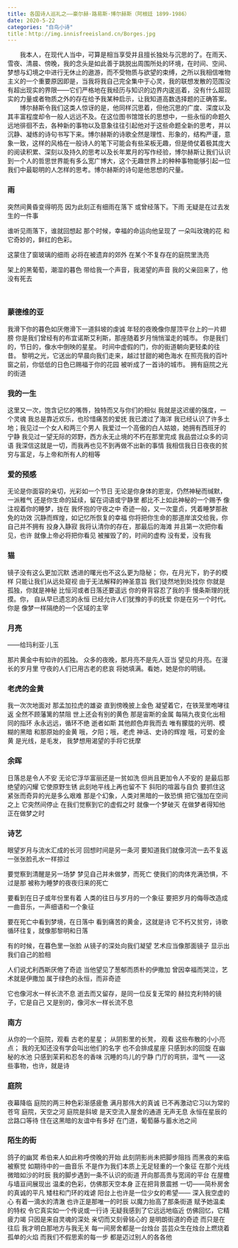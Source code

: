 ```yaml
---
title: 各国诗人巡礼之——豪尔赫·路易斯·博尔赫斯（阿根廷 1899-1986） 
date: 2020-5-22 
categories: "白鸟小诗"
title：http://img.innisfreeisland.cn/Borges.jpg
---
```


&#8194;&#8194;&#8194;&#8194;我本人，在现代人当中，可算是相当享受并且擅长独处与沉思的了。在雨天、雪夜、清晨、傍晚，我的念头是如此善于跳脱出周围所处的环境，在时间、空间、梦想与幻境之中进行无休止的遨游，而不受物质与欲望的束缚，之所以我相信唯物主义的一个重要原因即是，当我将我自己完全集中于心灵，我的联想发散的范围没有超出现实的界限——它们严格地在我经历与知识的边界内逡巡着，没有什么超现实的力量或者物质之外的存在给予我某种启示，让我知道高数选择题的正确答案。
&#8194;&#8194;&#8194;&#8194;博尔赫斯令我们这类人惊讶的是，他同样沉思着，但他沉思的广度、深度以及其丰富程度却令一般人远远不及。在这位图书馆馆长的思想中，一些永恒的命题久远地徘徊不去，各种新的事物以及意象往往引起他对于这些命题全新的思考，并以沉静、凝练的诗句书写下来。博尔赫斯的诗歌全然是理性、形象的，结构严谨，意象一致，这样的风格在一般诗人的笔下可能会有些呆板无趣，但是倚仗着极其庞大的阅读积累、深刻以及持久的思考以及长年累月的写作经验，博尔赫斯让我们认识到一个人的哲思世界能有多么宽广博大，这个无趣世界上的种种事物能够引起一位我们中最聪明的人怎样的思考。博尔赫斯的诗句是他思想的尺量。
&#8194;&#8194;&#8194;&#8194;

### 雨

突然间黄昏变得明亮
因为此刻正有细雨在落下
或曾经落下。下雨
无疑是在过去发生的一件事

谁听见雨落下，谁就回想起
那个时候，幸福的命运向他呈现了
一朵叫玫瑰的花
和它奇妙的，鲜红的色彩。

这蒙住了窗玻璃的细雨
必将在被遗弃的郊外
在某个不复存在的庭院里洗亮

架上的黑葡萄，潮湿的暮色
带给我一个声音，我渴望的声音
我的父亲回来了，他没有死去

&#8194;&#8194;&#8194;&#8194; 
### 蒙德维的亚

我滑下你的暮色如厌倦滑下一道斜坡的虔诚
年轻的夜晚像你屋顶平台上的一片翅膀
你是我们曾经有的布宜诺斯艾利斯，那座随着岁月悄悄溜走的城市。
你是我们的，节日的，像水中倒映的星星。
时间中虚假的门，你的街道朝向更轻柔的往昔。
黎明之光，它送出的早晨向我们走来，越过甘甜的褐色海水
在照亮我的百叶窗之前，你低低的日色已赐福于你的花园
被听成了一首诗的城市。
拥有庭院之光的街道

### 我的一生

这里又一次，饱含记忆的嘴唇，独特而又与你们的相似
我就是这迟缓的强度，一个灵魂
我总是靠近欢乐，也珍惜痛苦的爱抚
我已渡过了海洋
我已经认识了许多土地；我见过一个女人和两三个男人
我爱过一个高傲的白人姑娘，她拥有西班牙的宁静
我见过一望无际的郊野，西方永无止境的不朽在那里完成
我品尝过众多的词语
我深信这就是一切，而我再也见不到再做不出新的事情
我相信我日日夜夜的贫穷与富足，与上帝和所有人的相等

### 爱的预感

无论是你面容的亲切，光彩如一个节日
无论是你身体的恩宠，仍然神秘而缄默，一派稚气
还是你生命的延续，留在词语或宁静里
都比不上如此神秘的一个赐予
像注视着你的睡梦，拢在
我怀抱的守夜之中
奇迹一般，又一次童贞，凭着睡梦那赦免的功效
沉静而辉煌，如记忆所恢复的幸福
你将把你生命的那道岸滨交给我，你自己并不拥有
投身入静寂
我将认清你的存在，那最后的海滩
并且第一次把你看见，也许
就像上帝必将把你看见
被摧毁了的，时间的虚构
没有爱，没有我

### 猫

镜子没有这么更加沉默
透进的曙光也不这么更为隐秘；
你，在月光下，豹子的模样
只能让我们从远处窥视
由于无法解释的神圣意旨
我们徒然地到处找你
你就是孤独，你就是神秘
比恒河或者日落还要遥远
你的脊背容忍了我的手
慢条斯理的抚摸。你，
自从早已遗忘的永恒
已经允许人们犹豫的手的抚爱
你是在另一个时代。你是
像梦一样隔绝的一个区域的主宰

### 月亮
——给玛利亚·儿玉

那片黄金中有如许的孤独。
众多的夜晚，那月亮不是先人亚当
望见的月亮。在漫长的岁月里
守夜的人们已用古老的悲哀
将她填满。看她，她是你的明镜。

### 老虎的金黄

我一次次地面对
那孟加拉虎的雄姿
直到傍晚披上金色
凝望着它，在铁笼里咆哮往返
全然不顾藩篱的禁阻
世上还会有别的黄色
那是宙斯的金属
每隔九夜变化出相同的指环
永永远远，循环不绝
逝者如斯
其他颜色弃我而去
唯有朦胧的光明、模糊的黑暗
和那原始的金黄
哦，夕阳；哦，老虎
神话、史诗的辉煌
哦，可爱的金黄
是光线，是毛发，
我梦想用渴望的手将它抚摩

### 余晖

日落总是令人不安
无论它浮华富丽还是一贫如洗
但尚且更加令人不安的
是最后那绝望的闪耀
它使原野生锈
此刻地平线上再也留不下
斜阳的喧嚣与自负
要抓住这紧张而奇异的光是多么艰难
那是个幻象，人类对黑暗的一致恐惧
把它强加在空间之上
它突然间停止
在我们觉察到它的虚假之时
就像一个梦破灭
在做梦者得知他正在做梦之时

### 诗艺

眼望岁月与流水汇成的长河
回想时间是另一条河
要知道我们就像河流一去不复返
一张张脸孔水一样掠过

要觉察到清醒是另一场梦
梦见自己并未做梦，而死亡
使我们的肉体充满恐惧，不过是那
被称为睡梦的夜夜归来的死亡

要看到在日子或年份里有着
人类的往日与岁月的一个象征
要把岁月的侮辱改造成
一曲音乐，一声细语和一个象征

要在死亡中看到梦境，在日落中
看到痛苦的黄金，这就是诗
它不朽又贫穷，诗歌
循环往复，就像那黎明和日落

有的时候，在暮色里一张脸
从镜子的深处向我们凝望
艺术应当像那面镜子
显示出我们自己的脸相

人们说尤利西斯厌倦了奇迹
当他望见了葱郁而质朴的伊撒加
曾因幸福而哭泣，艺术就是伊撒加
属于绿色的永恒，而非奇迹

它也像河水一样长流不息
逝去而又留存，是同一位反复无常的
赫拉克利特的镜子，它是自己
又是别的，像河水一样长流不息

### 南方

从你的一个庭院，观看
古老的星星；
从阴影里的长凳，
观看
这些布散的小小亮点；
我的无知还没有学会叫出他们的名字
也不会排成星座
只感到水的回旋
在幽秘的水池
只感到茉莉和忍冬的香味
沉睡的鸟儿的宁静
门厅的弯拱，湿气
——这些事物，也许，就是诗

### 庭院

夜幕降临
庭院的两三种色彩渐感疲惫
满月那伟大的真诚
已不再激动它习以为常的苍穹
庭院，天空之河
庭院是斜坡
是天空流入屋舍的通道
无声无息
永恒在星辰的岔路口等待
住在这黑暗的友谊中有多好
在门道，葡萄藤与蓄水池之间

### 陌生的街

鸽子的幽冥
希伯来人如此称呼傍晚的开始
此刻阴影尚未把脚步阻挡
而黑夜的来临被察觉
如期待中的一曲音乐
不是作为我们本质上无足轻重的一个象征
在那个光线微暗如沙的时辰
我的脚步遇到一条不认识的街道
开向那高贵与宽阔的平台
在屋檐与墙亘间展现出
温柔的色彩，仿佛那天空本身
正在把背景震撼
一切——简朴房舍的真诚的平凡
矮柱和门环的戏谑
阳台上也许是一位少女的希望——
深入我空虚的心
有着一滴水的清澈
也许正是那唯一的时辰
以魔力抬高了那条街道
赋予她温柔的特权
令它真实如一个传说或一行诗
无疑我感到了它远远地临近
仿佛回忆，它精疲力竭
只因是来自灵魂的深处
亲切而又刻骨铭心的
是明朗街道的奇迹
而只是在往后
我才明白那地方与我无关
每一间房舍都是一台烛台
芸芸众生在烛台上燃烧着孤单的火焰
而我们不假思索的每一步
都是迈过别人的各各他